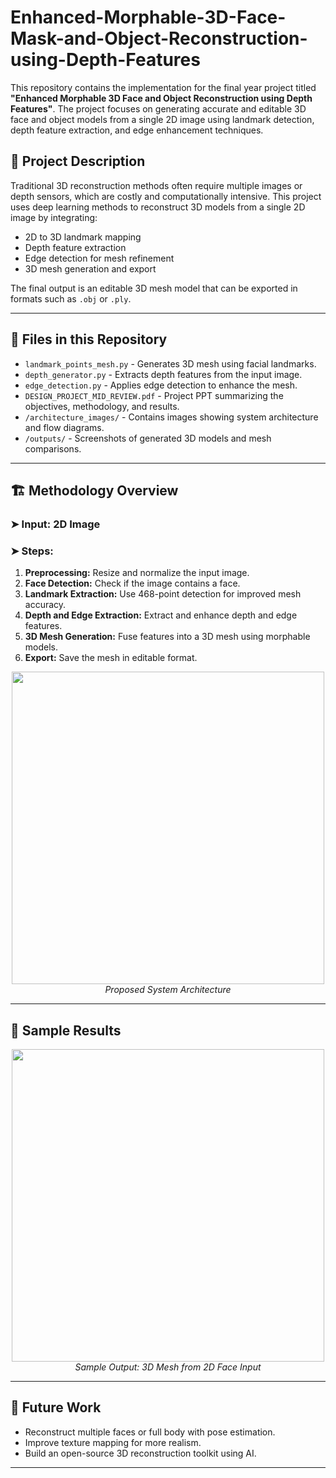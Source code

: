 # Enhanced-Morphable-3D-Face-Mask-and-Object-Reconstruction-using-Depth-Features

This repository contains the implementation for the final year project titled **"Enhanced Morphable 3D Face and Object Reconstruction using Depth Features"**. The project focuses on generating accurate and editable 3D face and object models from a single 2D image using landmark detection, depth feature extraction, and edge enhancement techniques.

## 📌 Project Description

Traditional 3D reconstruction methods often require multiple images or depth sensors, which are costly and computationally intensive. This project uses deep learning methods to reconstruct 3D models from a single 2D image by integrating:

- 2D to 3D landmark mapping
- Depth feature extraction
- Edge detection for mesh refinement
- 3D mesh generation and export

The final output is an editable 3D mesh model that can be exported in formats such as `.obj` or `.ply`.

---

## 🧾 Files in this Repository

- `landmark_points_mesh.py` - Generates 3D mesh using facial landmarks.
- `depth_generator.py` - Extracts depth features from the input image.
- `edge_detection.py` - Applies edge detection to enhance the mesh.
- `DESIGN_PROJECT_MID_REVIEW.pdf` - Project PPT summarizing the objectives, methodology, and results.
- `/architecture_images/` - Contains images showing system architecture and flow diagrams.
- `/outputs/` - Screenshots of generated 3D models and mesh comparisons.

---

## 🏗️ Methodology Overview

### ➤ Input: 2D Image  
### ➤ Steps:
1. **Preprocessing:** Resize and normalize the input image.
2. **Face Detection:** Check if the image contains a face.
3. **Landmark Extraction:** Use 468-point detection for improved mesh accuracy.
4. **Depth and Edge Extraction:** Extract and enhance depth and edge features.
5. **3D Mesh Generation:** Fuse features into a 3D mesh using morphable models.
6. **Export:** Save the mesh in editable format.

<p align="center">
  <img src="architecture_images/new.jpg" width="500" />
  <br>
  <em>Proposed System Architecture</em>
</p>

---

## 🧪 Sample Results

<p align="center">
  <img src="outputs/visual results.png" width="500" />
  <br>
  <em>Sample Output: 3D Mesh from 2D Face Input</em>
</p>

---

## 🔮 Future Work

- Reconstruct multiple faces or full body with pose estimation.
- Improve texture mapping for more realism.
- Build an open-source 3D reconstruction toolkit using AI.

---


